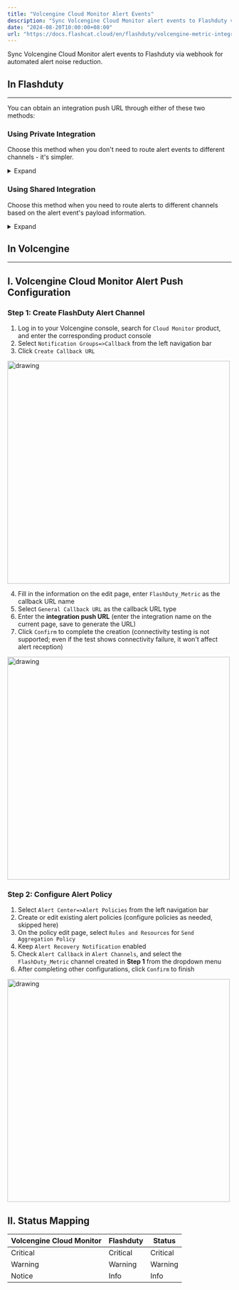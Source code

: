 ```yaml
---
title: "Volcengine Cloud Monitor Alert Events"
description: "Sync Volcengine Cloud Monitor alert events to Flashduty via webhook for automated alert noise reduction"
date: "2024-08-20T10:00:00+08:00"
url: "https://docs.flashcat.cloud/en/flashduty/volcengine-metric-integration-guide"
---
```


Sync Volcengine Cloud Monitor alert events to Flashduty via webhook for automated alert noise reduction.

<div class="hide">

## In Flashduty
---
You can obtain an integration push URL through either of these two methods:

### Using Private Integration

Choose this method when you don't need to route alert events to different channels - it's simpler.

<details>
  <summary>Expand</summary>
  
  1. Go to the Flashduty console, select **Channel**, and enter a channel's details page
  2. Select the **Integrations** tab, click **Add Integration** to enter the integration page
  3. Select **Volcengine CM Metrics** integration and click **Save** to generate a card
  4. Click the generated card to view the **push URL**, copy it for later use, and you're done
  
</details>

### Using Shared Integration

Choose this method when you need to route alerts to different channels based on the alert event's payload information.

<details>
  <summary>Expand</summary>
  
  1. Go to the Flashduty console, select **Integration Center=>Alert Events** to enter the integration selection page
  2. Select **Volcengine CM Metrics** integration:
        - **Integration Name**: Define a name for this integration
  3. Configure the default route and select the corresponding channel (after the integration is created, you can go to `Route` to configure more routing rules)
  4. Click **Save** and copy the newly generated **push URL** for later use
  5. Done
    
</details>
</div>

## In Volcengine
---

<div class="md-block">

## I. Volcengine Cloud Monitor Alert Push Configuration

### Step 1: Create FlashDuty Alert Channel
1. Log in to your Volcengine console, search for `Cloud Monitor` product, and enter the corresponding product console
2. Select `Notification Groups=>Callback` from the left navigation bar
3. Click `Create Callback URL`

<img src="https://download.flashcat.cloud/flashduty/doc/en/volcengine/event-1.png" alt="drawing" width="500"/>

4. Fill in the information on the edit page, enter `FlashDuty_Metric` as the callback URL name
5. Select `General Callback URL` as the callback URL type
6. Enter the **integration push URL** (enter the integration name on the current page, save to generate the URL)
7. Click `Confirm` to complete the creation (connectivity testing is not supported; even if the test shows connectivity failure, it won't affect alert reception)

<img src="https://download.flashcat.cloud/flashduty/doc/en/volcengine/event-2.png" alt="drawing" width="500"/>

### Step 2: Configure Alert Policy

1. Select `Alert Center=>Alert Policies` from the left navigation bar
2. Create or edit existing alert policies (configure policies as needed, skipped here)
3. On the policy edit page, select `Rules and Resources` for `Send Aggregation Policy`
4. Keep `Alert Recovery Notification` enabled
5. Check `Alert Callback` in `Alert Channels`, and select the `FlashDuty_Metric` channel created in **Step 1** from the dropdown menu
6. After completing other configurations, click `Confirm` to finish

<img src="https://download.flashcat.cloud/flashduty/doc/en/volcengine/event-3.png" alt="drawing" width="500"/>

## II. Status Mapping

<div class="md-block">
  
|Volcengine Cloud Monitor|Flashduty|Status|
|---|---|---|
|Critical|Critical|Critical|
|Warning|Warning|Warning|
|Notice|Info|Info|

</div>
